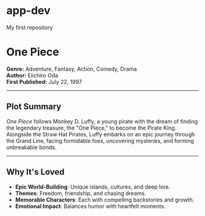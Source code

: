 # app-dev
My first repository
# One Piece  

**Genre:** Adventure, Fantasy, Action, Comedy, Drama  
**Author:** Eiichiro Oda  
**First Published:** July 22, 1997  

---

## **Plot Summary**  
*One Piece* follows Monkey D. Luffy, a young pirate with the dream of finding the legendary treasure, the "One Piece," to become the Pirate King. Alongside the Straw Hat Pirates, Luffy embarks on an epic journey through the Grand Line, facing formidable foes, uncovering mysteries, and forming unbreakable bonds.

---

## **Why It's Loved**  
- **Epic World-Building**: Unique islands, cultures, and deep lore.  
- **Themes**: Freedom, friendship, and chasing dreams.  
- **Memorable Characters**: Each with compelling backstories and growth.  
- **Emotional Impact**: Balances humor with heartfelt moments.  
